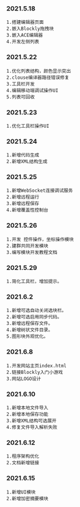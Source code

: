 
### 2021.5.18
```
1.搭建编辑器页面
2.嵌入Blockly拖拽块
3.嵌入ACE编辑器
4.开发左侧列表
```

### 2021.5.22
```
1.优化列表结构，颜色显示突出
2.clouse编译器路径错误修复
3.工具栏开发
4.编辑移动端调试操作UI
5.列表可回收
```

### 2021.5.23
```
1.优化工具栏操作UI
```

### 2021.5.24
```
1.新增代码生成
2.新增XML结构生成
```

### 2021.5.25
```
1.新增WebSocket连接调试服务
2.新增远程运行
3.新增远程保存
4.新增覆盖性控制台
```

### 2021.5.26
```
1.开发 控件操作，坐标操作模块
2.建群共同开发模块
3.编写模块开发教程文档
```

### 2021.5.29
```
1.简化工具栏，增加提示。
```

### 2021.6.2
```
1.新增可选自动关闭选块栏。
2.新增可选启用同步代码。
3.新增远程保存文件。
4.新增树状文件目录。
5.图形块外观优化。
```

### 2021.6.8
```
1.开发网站主页index.html
2.链接Blockly入门小游戏
3.网站LOGO设计
```

### 2021.6.10
```
1.新增本地文件导入
2.新增本地保存功能
3.新增XML结构可选展开
4.修复文件导入解析失败
```

### 2021.6.12
```
1.程序架构优化
2.文档新增链接
```

### 2021.6.15
```
1.新增UI模块
2.新增加密摘要模块
```

